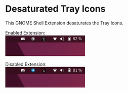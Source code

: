 # Desaturated Tray Icons

This GNOME Shell Extension desaturates the Tray Icons.

Enabled Extension:<br>
<img src="assets/enabled.png" alt="Image showing enabled extension" width="50%" title="Enabled Extension">

Disabled Extension:<br>
<img src="assets/disabled.png" alt="Image showing disabled extension" width="50%" title="Disabled Extension">
